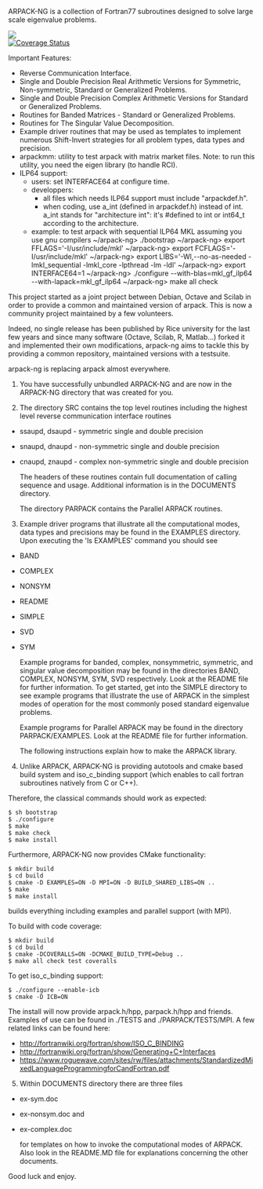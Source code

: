 ARPACK-NG is a collection of Fortran77 subroutines designed to solve large scale
eigenvalue problems.

<a href="https://travis-ci.org/opencollab/arpack-ng"><img src="https://travis-ci.org/opencollab/arpack-ng.svg"/></a><br/>
[![Coverage Status](https://coveralls.io/repos/github/opencollab/arpack-ng/badge.svg?branch=master)](https://coveralls.io/github/opencollab/arpack-ng?branch=master)

Important Features:

* Reverse Communication Interface.
* Single and Double Precision Real Arithmetic Versions for Symmetric,
  Non-symmetric, Standard or Generalized Problems.
* Single and Double Precision Complex Arithmetic Versions for Standard or
  Generalized Problems.
* Routines for Banded Matrices - Standard or Generalized Problems.
* Routines for The Singular Value Decomposition.
* Example driver routines that may be used as templates to implement numerous
  Shift-Invert strategies for all problem types, data types and precision.
* arpackmm: utility to test arpack with matrix market files.
  Note: to run this utility, you need the eigen library (to handle RCI).
* ILP64 support:
  * users: set INTERFACE64 at configure time.
  * developpers:
    * all files which needs ILP64 support must include "arpackdef.h".
    * when coding, use a_int (defined in arpackdef.h) instead of int.
      a_int stands for "architecture int": it's #defined to int or int64_t according
      to the architecture.
  * example: to test arpack with sequential ILP64 MKL assuming you use gnu compilers
    ~/arpack-ng> ./bootstrap
    ~/arpack-ng> export FFLAGS='-I/usr/include/mkl'
    ~/arpack-ng> export FCFLAGS='-I/usr/include/mkl'
    ~/arpack-ng> export LIBS='-Wl,--no-as-needed -lmkl_sequential -lmkl_core -lpthread -lm -ldl'
    ~/arpack-ng> export INTERFACE64=1
    ~/arpack-ng> ./configure --with-blas=mkl_gf_ilp64 --with-lapack=mkl_gf_ilp64
    ~/arpack-ng> make all check

This project started as a joint project between Debian, Octave and Scilab in order to
provide a common and maintained version of arpack.
This is now a community project maintained by a few volunteers.

Indeed, no single release has been published by Rice university for the last
few years and since many software (Octave, Scilab, R, Matlab...) forked it and
implemented their own modifications, arpack-ng aims to tackle this by providing
a common repository, maintained versions with a testsuite.

arpack-ng is replacing arpack almost everywhere.

1. You have successfully unbundled ARPACK-NG and are now in the ARPACK-NG
   directory that was created for you.

2. The directory SRC contains the top level routines including
   the highest level reverse communication interface routines

* ssaupd, dsaupd - symmetric single and double precision
* snaupd, dnaupd - non-symmetric single and double precision
* cnaupd, znaupd - complex non-symmetric single and double precision

   The headers of these routines contain full documentation of calling
   sequence and usage.  Additional information is in the DOCUMENTS directory.

   The directory PARPACK contains the Parallel ARPACK routines.


3. Example driver programs that illustrate all the computational modes,
   data types and precisions may be found in the EXAMPLES directory.
   Upon executing the 'ls EXAMPLES' command you should see

* BAND
* COMPLEX
* NONSYM
* README
* SIMPLE
* SVD
* SYM

   Example programs for banded, complex, nonsymmetric, symmetric,
   and singular value decomposition may be found in the directories
   BAND, COMPLEX, NONSYM, SYM, SVD respectively.  Look at the README
   file for further information.  To get started, get into the SIMPLE
   directory to see example programs that illustrate the use of ARPACK in
   the simplest modes of operation for the most commonly posed
   standard eigenvalue problems.


   Example programs for Parallel ARPACK may be found in the directory
   PARPACK/EXAMPLES. Look at the README file for further information.

   The following instructions explain how to make the ARPACK library.

4. Unlike ARPACK, ARPACK-NG is providing autotools and cmake based build
   system and iso_c_binding support (which enables to call fortran 
   subroutines natively from C or C++).

Therefore, the classical commands should work as expected:
   
   
    $ sh bootstrap
    $ ./configure
    $ make
    $ make check
    $ make install

Furthermore, ARPACK-NG now provides CMake functionality:
   
    $ mkdir build
    $ cd build
    $ cmake -D EXAMPLES=ON -D MPI=ON -D BUILD_SHARED_LIBS=ON ..
    $ make
    $ make install
   builds everything including examples and parallel support (with MPI).

To build with code coverage:
   
    $ mkdir build
    $ cd build
    $ cmake -DCOVERALLS=ON -DCMAKE_BUILD_TYPE=Debug ..
    $ make all check test coveralls

To get iso_c_binding support:
   
    $ ./configure --enable-icb
    $ cmake -D ICB=ON
   The install will now provide arpack.h/hpp, parpack.h/hpp and friends.
   Examples of use can be found in ./TESTS and ./PARPACK/TESTS/MPI.
   A few related links can be found here:

   * http://fortranwiki.org/fortran/show/ISO_C_BINDING
   * http://fortranwiki.org/fortran/show/Generating+C+Interfaces
   * https://www.roguewave.com/sites/rw/files/attachments/StandardizedMixedLanguageProgrammingforCandFortran.pdf

5. Within DOCUMENTS directory there are three files

* ex-sym.doc
* ex-nonsym.doc and
* ex-complex.doc

   for templates on how to invoke the computational modes of ARPACK.
   Also look in the README.MD file for explanations concerning the
   other documents.
 
 Good luck and enjoy.
